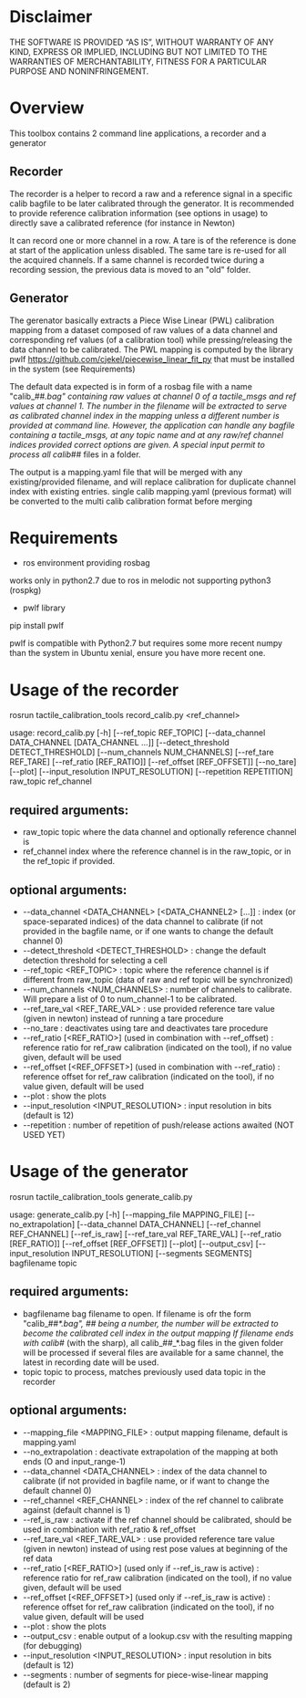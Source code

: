 # Disclaimer

THE SOFTWARE IS PROVIDED “AS IS”, WITHOUT WARRANTY OF ANY KIND, EXPRESS OR IMPLIED,
INCLUDING BUT NOT LIMITED TO THE WARRANTIES OF MERCHANTABILITY,
FITNESS FOR A PARTICULAR PURPOSE AND NONINFRINGEMENT.

# Overview

This toolbox contains 2 command line applications, a recorder and a generator

## Recorder 

The recorder is a helper to record a raw and a reference signal in a specific calib bagfile to be later calibrated through the generator.
It is recommended to provide reference calibration information (see options in usage) to directly save a calibrated reference (for instance in Newton)

It can record one or more channel in a row.
A tare is of the reference is done at start of the application unless disabled.
The same tare is re-used for all the acquired channels.
If a same channel is recorded twice during a recording session, the previous data is moved to an "old" folder.

## Generator

The gerenator basically extracts a Piece Wise Linear (PWL) calibration mapping from a dataset composed of raw values of a data channel 
and corresponding ref values (of a calibration tool) while pressing/releasing the data channel to be calibrated.
The PWL mapping is computed by the library pwlf  https://github.com/cjekel/piecewise_linear_fit_py that must be installed in the system (see Requirements)

The default data expected is in form of a rosbag file with a name "calib_##_<datetime>.bag" containing raw values at channel 0 of a tactile_msgs and ref values at channel 1. 
The number in the filename will be extracted to serve as calibrated channel index in the mapping unless a different number is provided at command line.
However, the application can handle any bagfile containing a tactile_msgs, at any topic name and at any raw/ref channel indices provided correct options are given.
A special input permit to process all calib_## files in a folder.

The output is a mapping.yaml file that will be merged with any existing/provided filename, and will replace calibration for duplicate channel index with existing entries.
single calib mapping.yaml (previous format) will be converted to the multi calib calibration format before merging

# Requirements

* ros environment providing rosbag

works only in python2.7 due to ros in melodic not supporting python3 (rospkg)

* pwlf library 
 
pip install pwlf

pwlf is compatible with Python2.7 but requires some more recent numpy than the system in Ubuntu xenial, ensure you have more recent one.

# Usage of the recorder 

rosrun tactile_calibration_tools record_calib.py <topic> <ref_channel>

usage: record_calib.py [-h] [--ref_topic REF_TOPIC]
                       [--data_channel DATA_CHANNEL [DATA_CHANNEL ...]]
                       [--detect_threshold DETECT_THRESHOLD]
                       [--num_channels NUM_CHANNELS] [--ref_tare REF_TARE]
                       [--ref_ratio [REF_RATIO]] [--ref_offset [REF_OFFSET]]
                       [--no_tare] [--plot]
                       [--input_resolution INPUT_RESOLUTION]
                       [--repetition REPETITION]
                       raw_topic ref_channel

## required arguments:
 
* raw_topic           topic where the data channel and optionally reference channel is
* ref_channel         index where the reference channel is in the raw_topic, or in the ref_topic if provided.

## optional arguments:

* --data_channel <DATA_CHANNEL> [<DATA_CHANNEL2> [...]] : index (or space-separated indices) of the data channel to calibrate 
    (if not provided in the bagfile name, or if one wants to change the default channel 0)
* --detect_threshold <DETECT_THRESHOLD> : change the default detection threshold for selecting a cell
* --ref_topic <REF_TOPIC> : topic where the reference channel is if different from raw_topic (data of raw and ref topic will be synchronized)
* --num_channels <NUM_CHANNELS> : number of channels to calibrate. Will prepare a list of 0 to num_channel-1 to be calibrated.
* --ref_tare_val <REF_TARE_VAL> : use provided reference tare value (given in newton) instead of running a tare procedure
* --no_tare : deactivates using tare and deactivates tare procedure
* --ref_ratio [<REF_RATIO>] (used in combination with --ref_offset) : reference ratio for ref_raw calibration (indicated on the tool), if no value given, default will be used
* --ref_offset [<REF_OFFSET>] (used in combination with --ref_ratio) : reference offset for ref_raw calibration (indicated on the tool), if no value given, default will be used
* --plot : show the plots
* --input_resolution <INPUT_RESOLUTION> : input resolution in bits (default is 12)
* --repetition <REPETITION> : number of repetition of push/release actions awaited (NOT USED YET)


# Usage of the generator

rosrun tactile_calibration_tools generate_calib.py <bagfilename> <topic> 

usage: generate_calib.py [-h] [--mapping_file MAPPING_FILE]
                         [--no_extrapolation] [--data_channel DATA_CHANNEL]
                         [--ref_channel REF_CHANNEL] [--ref_is_raw]
                         [--ref_tare_val REF_TARE_VAL]
                         [--ref_ratio [REF_RATIO]] [--ref_offset [REF_OFFSET]]
                         [--plot] [--output_csv]
                         [--input_resolution INPUT_RESOLUTION]
                         [--segments SEGMENTS]
                         bagfilename topic

## required arguments:
 
* bagfilename           bag filename to open. 
                        If filename is ofr the form "calib_##_*.bag", ## being a number, the number will be extracted to become the calibrated cell index in the output mapping
                        If filename ends with calib_# (with the sharp), all calib_##_*.bag files in the given folder will be processed
                           if several files are available for a same channel, the latest in recording date will be used.
* topic                 topic to process, matches previously used data topic in the recorder

## optional arguments:

* --mapping_file <MAPPING_FILE> : output mapping filename, default is mapping.yaml
* --no_extrapolation : deactivate extrapolation of the mapping at both ends (O and input_range-1)
* --data_channel <DATA_CHANNEL> : index of the data channel to calibrate (if not provided in bagfile name, or if want to change the default channel 0)
* --ref_channel <REF_CHANNEL> : index of the ref channel to calibrate against (default channel is 1)
* --ref_is_raw : activate if the ref channel should be calibrated, should be used in combination with ref_ratio & ref_offset
* --ref_tare_val <REF_TARE_VAL> : use provided reference tare value (given in newton) instead of using rest pose values at beginning of the ref data
* --ref_ratio [<REF_RATIO>] (used only if --ref_is_raw is active) : reference ratio for ref_raw calibration (indicated on the tool), if no value given, default will be used
* --ref_offset [<REF_OFFSET>] (used only if --ref_is_raw is active) : reference offset for ref_raw calibration (indicated on the tool), if no value given, default will be used
* --plot : show the plots
* --output_csv : enable output of a lookup.csv with the resulting mapping (for debugging)
* --input_resolution <INPUT_RESOLUTION> : input resolution in bits (default is 12)
* --segments <SEGMENTS> : number of segments for piece-wise-linear mapping (default is 2)

